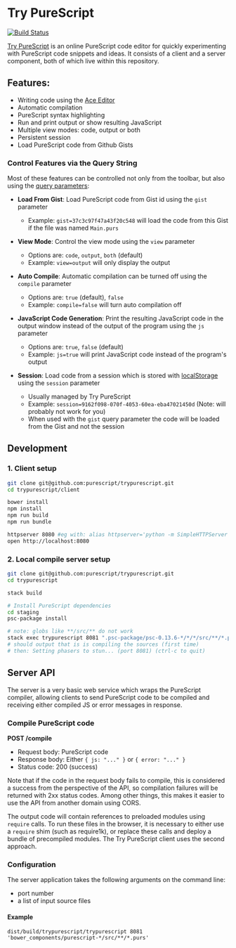 # Try PureScript

[![Build Status](https://api.travis-ci.org/purescript/trypurescript.svg?branch=master)](http://travis-ci.org/purescript/trypurescript)

[Try PureScript](https://try.purescript.org) is an online PureScript code editor for quickly experimenting with PureScript code snippets and ideas. It consists of a client and a server component, both of which live within this repository.

## Features:

- Writing code using the [Ace Editor](http://ace.c9.io)
- Automatic compilation
- PureScript syntax highlighting
- Run and print output or show resulting JavaScript
- Multiple view modes: code, output or both
- Persistent session
- Load PureScript code from Github Gists

### Control Features via the Query String

Most of these features can be controlled not only from the toolbar, but also using the [query parameters](https://en.wikipedia.org/wiki/Query_string):

- **Load From Gist**: Load PureScript code from Gist id using the `gist` parameter
    - Example: `gist=37c3c97f47a43f20c548` will load the code from this Gist if the file was named `Main.purs`

- **View Mode**: Control the view mode using the `view` parameter
    - Options are: `code`, `output`, `both` (default)
    - Example: `view=output` will only display the output

- **Auto Compile**: Automatic compilation can be turned off using the `compile` parameter
    - Options are: `true` (default), `false`
    - Example: `compile=false` will turn auto compilation off

- **JavaScript Code Generation**: Print the resulting JavaScript code in the output window instead of the output of the program using the `js` parameter
    - Options are: `true`, `false` (default)
    - Example: `js=true` will print JavaScript code instead of the program's output

- **Session**: Load code from a session which is stored with [localStorage](https://developer.mozilla.org/en-US/docs/Web/API/Window/localStorage) using the `session` parameter
    - Usually managed by Try PureScript
    - Example: `session=9162f098-070f-4053-60ea-eba47021450d` (Note: will probably not work for you)
    - When used with the `gist` query parameter the code will be loaded from the Gist and not the session

## Development

### 1. Client setup

```sh
git clone git@github.com:purescript/trypurescript.git
cd trypurescript/client

bower install
npm install
npm run build
npm run bundle

httpserver 8080 #eg with: alias httpserver='python -m SimpleHTTPServer'
open http://localhost:8080
```

### 2. Local compile server setup

```sh
git clone git@github.com:purescript/trypurescript.git
cd trypurescript

stack build

# Install PureScript dependencies
cd staging
psc-package install

# note: globs like **/src/** do not work
stack exec trypurescript 8081 ".psc-package/psc-0.13.6-*/*/*/src/**/*.purs" "src/*.purs"
# should output that is is compiling the sources (first time)
# then: Setting phasers to stun... (port 8081) (ctrl-c to quit)
```

## Server API

The server is a very basic web service which wraps the PureScript compiler, allowing clients to send PureScript code to be compiled and receiving either compiled JS or error messages in response.

### Compile PureScript code

**POST /compile**

- Request body: PureScript code
- Response body: Either `{ js: "..." }` or `{ error: "..." }`
- Status code: 200 (success)

Note that if the code in the request body fails to compile, this is considered a success from the perspective of the API, so compilation failures will be returned with 2xx status codes.
Among other things, this makes it easier to use the API from another domain using CORS.

The output code will contain references to preloaded modules using `require` calls.
To run these files in the browser, it is necessary to either use a `require` shim (such as require1k), or replace these calls and deploy a bundle of precompiled modules.
The Try PureScript client uses the second approach.

### Configuration

The server application takes the following arguments on the command line:

- port number
- a list of input source files

#### Example

    dist/build/trypurescript/trypurescript 8081 'bower_components/purescript-*/src/**/*.purs'
